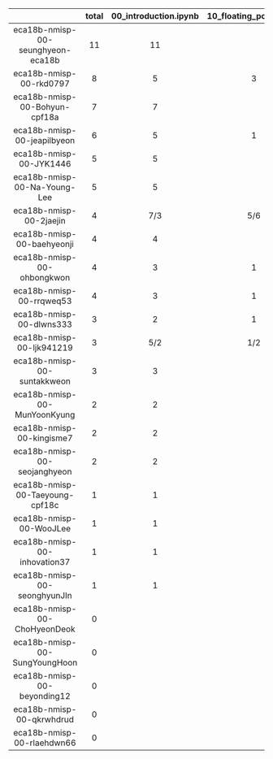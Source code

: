 |    |   total  |  00_introduction.ipynb  |  10_floating_point.ipynb  |  10_sequential.ipynb  |
|:--:|:----:|:----:|:----:|:----:|
| eca18b-nmisp-00-seunghyeon-eca18b | 11 | 11 |  |   |
| eca18b-nmisp-00-rkd0797 | 8 | 5 | 3 |   |
| eca18b-nmisp-00-Bohyun-cpf18a | 7 | 7 |  |   |
| eca18b-nmisp-00-jeapilbyeon | 6 | 5 | 1 |   |
| eca18b-nmisp-00-JYK1446 | 5 | 5 |  |   |
| eca18b-nmisp-00-Na-Young-Lee | 5 | 5 |  |   |
| eca18b-nmisp-00-2jaejin | 4 | 7/3 | 5/6 | 5/6  |
| eca18b-nmisp-00-baehyeonji | 4 | 4 |  |   |
| eca18b-nmisp-00-ohbongkwon | 4 | 3 | 1 |   |
| eca18b-nmisp-00-rrqweq53 | 4 | 3 | 1 |   |
| eca18b-nmisp-00-dlwns333 | 3 | 2 | 1 |   |
| eca18b-nmisp-00-ljk941219 | 3 | 5/2 | 1/2 |   |
| eca18b-nmisp-00-suntakkweon | 3 | 3 |  |   |
| eca18b-nmisp-00-MunYoonKyung | 2 | 2 |  |   |
| eca18b-nmisp-00-kingisme7 | 2 | 2 |  |   |
| eca18b-nmisp-00-seojanghyeon | 2 | 2 |  |   |
| eca18b-nmisp-00-Taeyoung-cpf18c | 1 | 1 |  |   |
| eca18b-nmisp-00-WooJLee | 1 | 1 |  |   |
| eca18b-nmisp-00-inhovation37 | 1 | 1 |  |   |
| eca18b-nmisp-00-seonghyunJIn | 1 | 1 |  |   |
| eca18b-nmisp-00-ChoHyeonDeok | 0 |  |  |   |
| eca18b-nmisp-00-SungYoungHoon | 0 |  |  |   |
| eca18b-nmisp-00-beyonding12 | 0 |  |  |   |
| eca18b-nmisp-00-qkrwhdrud | 0 |  |  |   |
| eca18b-nmisp-00-rlaehdwn66 | 0 |  |  |   |
